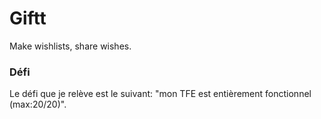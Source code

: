 Giftt
=====

Make wishlists, share wishes.

### Défi

Le défi que je relève est le suivant: "mon TFE est entièrement fonctionnel (max:20/20)".